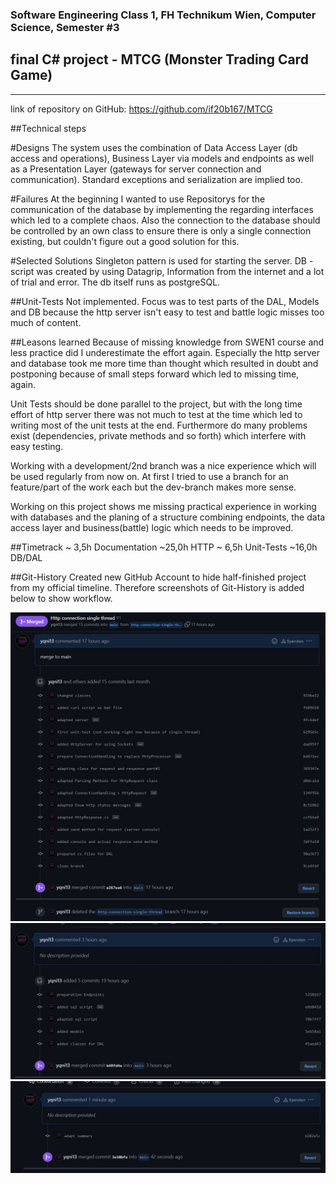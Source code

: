 ### Software Engineering Class 1, FH Technikum Wien, Computer Science, Semester #3

## final C# project - MTCG (Monster Trading Card Game)

---

link of repository on GitHub:
https://github.com/if20b167/MTCG

##Technical steps

#Designs
The system uses the combination of Data Access Layer (db access and operations), Business Layer via models and endpoints as well as a Presentation Layer (gateways for server connection and communication). Standard exceptions and serialization are implied too.

#Failures
At the beginning I wanted to use Repositorys for the communication of the database by implementing the regarding interfaces which led to a complete chaos. Also the connection to the database should be controlled by an own class to ensure there is only a single connection existing, but couldn't figure out a good solution for this.

#Selected Solutions
Singleton pattern is used for starting the server.
DB - script was created by using Datagrip, Information from the internet and a lot of trial and error. The db itself runs as postgreSQL. 

##Unit-Tests
Not implemented.
Focus was to test parts of the DAL, Models and DB because the http server isn't easy to test and battle logic misses too much of content.

##Leasons learned
Because of missing knowledge from SWEN1 course and less practice did I underestimate the effort again. Especially the http server and database took me more time than thought which resulted in doubt and postponing because of small steps forward which led to missing time, again.

Unit Tests should be done parallel to the project, but with the long time effort of http server there was not much to test at the time which led to writing most of the unit tests at the end. Furthermore do many problems exist (dependencies, private methods and so forth) which interfere with easy testing.

Working with a development/2nd branch was a nice experience which will be used regularly from now on. At first I tried to use a branch for an feature/part of the work each but the dev-branch makes more sense.

Working on this project shows me missing practical experience in working with databases and the planing of a structure combining endpoints, the data access layer and business(battle) logic which needs to be improved.

##Timetrack
~ 3,5h Documentation
~25,0h HTTP
~ 6,5h Unit-Tests
~16,0h DB/DAL

##Git-History
Created new GitHub Account to hide half-finished project from my official timeline. Therefore screenshots of Git-History is added below to show workflow.

<img alt="picture unable to display" src="res/commit-history1.jpg">
<img alt="picture unable to display" src="res/commit-history2.jpg">
<img alt="picture unable to display" src="res/commit-history3.jpg">